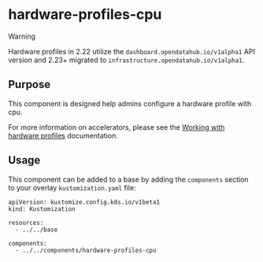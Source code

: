 # hardware-profiles-cpu

> [!WARNING]  
> Hardware profiles in 2.22 utilize the `dashboard.opendatahub.io/v1alpha1` API version and 2.23+ migrated to `infrastructure.opendatahub.io/v1alpha1`.

## Purpose
This component is designed help admins configure a hardware profile with cpu.

For more information on accelerators, please see the [Working with hardware profiles](https://docs.redhat.com/en/documentation/red_hat_openshift_ai_self-managed/2-latest/html/working_with_accelerators/working-with-hardware-profiles_accelerators#working-with-hardware-profiles_accelerators) documentation.

## Usage

This component can be added to a base by adding the `components` section to your overlay `kustomization.yaml` file:

```
apiVersion: kustomize.config.k8s.io/v1beta1
kind: Kustomization

resources:
  - ../../base

components:
  - ../../components/hardware-profiles-cpu
```
